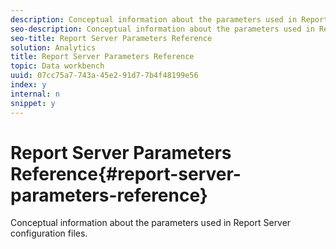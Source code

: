 ```yaml
---
description: Conceptual information about the parameters used in Report Server configuration files.
seo-description: Conceptual information about the parameters used in Report Server configuration files.
seo-title: Report Server Parameters Reference
solution: Analytics
title: Report Server Parameters Reference
topic: Data workbench
uuid: 07cc75a7-743a-45e2-91d7-7b4f48199e56
index: y
internal: n
snippet: y
---
```


# Report Server Parameters Reference{#report-server-parameters-reference}

Conceptual information about the parameters used in Report Server configuration files.

